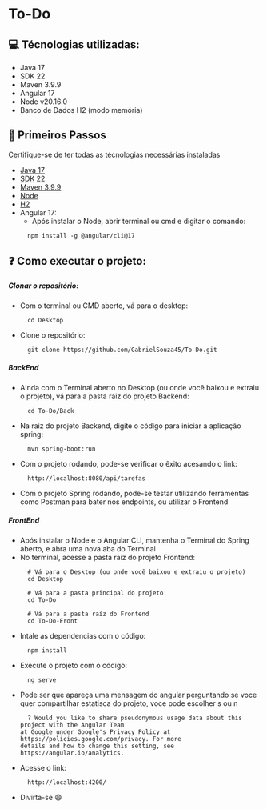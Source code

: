 # To-Do

<h2>💻 Técnologias utilizadas:</h2>
<ul>
  <li>Java 17</li>
  <li>SDK 22</li>
  <li>Maven 3.9.9</li>
  <li>Angular 17</li>
  <li>Node v20.16.0</li>
  <li>Banco de Dados H2 (modo memória)</li>
</ul>

<h2>🚶 Primeiros Passos</h2>
<p>Certifique-se de ter todas as técnologias necessárias instaladas</p>
<ul>
  <li><a href="https://www.oracle.com/br/java/technologies/downloads/" target="_blank">Java 17</a></li>
  <li><a href="https://www.oracle.com/br/java/technologies/downloads/" target="_blank">SDK 22</a></li>
  <li><a href="https://maven.apache.org/download.cgi" target="_blank">Maven 3.9.9</a></li>
  <li><a href="https://nodejs.org/pt/download" target="_blank">Node</a></li>
  <li><a href="https://www.h2database.com/html/download-archive.html" target="_blank">H2</a></li>
  <li>
    Angular 17:
    <ul>
      <li>Após instalar o Node, abrir terminal ou cmd e digitar o comando:</li>
    </ul>
    
  ``` 
    npm install -g @angular/cli@17 
  ```
  </li>
  
</ul>

<h2>❓ Como executar o projeto:</h2>
<h5>Clonar o repositório:</h5>
<ul>
  <li>Com o terminal ou CMD aberto, vá para o desktop:</li>

  ```
    cd Desktop
  ```
  <li>Clone o repositório:</li>
  
  ```
    git clone https://github.com/GabrielSouza45/To-Do.git
  ```

  
</ul>
<h5>BackEnd</h5>
<ul>
  <li>Ainda com o Terminal aberto no Desktop (ou onde você baixou e extraiu o projeto), vá para a pasta raiz do projeto Backend:</li>
  
  ```
    cd To-Do/Back
  ```
  <li>Na raiz do projeto Backend, digite o código para iniciar a aplicação spring:</li>
    
  ```
    mvn spring-boot:run
  ```
  <li>Com o projeto rodando, pode-se verificar o êxito acesando o link: </li>
      
  ```
    http://localhost:8080/api/tarefas
  ```
  <li>Com o projeto Spring rodando, pode-se testar utilizando ferramentas como Postman para bater nos endpoints, ou utilizar o Frontend</li>
</ul>

<h5>FrontEnd</h5>
<ul>
  <li>Após instalar o Node e o Angular CLI, mantenha o Terminal do Spring aberto, e abra uma nova aba do Terminal</li>
  <li>No terminal, acesse a pasta raiz do projeto Frontend:</li>
  
  ```
    # Vá para o Desktop (ou onde você baixou e extraiu o projeto)
    cd Desktop

    # Vá para a pasta principal do projeto
    cd To-Do

    # Vá para a pasta raíz do Frontend
    cd To-Do-Front
  ```
  <li>Intale as dependencias com o código:</li>
  
  ```
    npm install
  ```

  <li>Execute o projeto com o código:</li>
  
  ```
    ng serve
  ```
  <li>Pode ser que apareça uma mensagem do angular perguntando se voce quer compartilhar estatisca do projeto, voce pode escolher s ou n</li>
  
  ```
    ? Would you like to share pseudonymous usage data about this project with the Angular Team
at Google under Google's Privacy Policy at https://policies.google.com/privacy. For more
details and how to change this setting, see https://angular.io/analytics.
  ```
  <li>Acesse o link:</li>

  ```
    http://localhost:4200/
  ```
  <li>Divirta-se 😄</li>
</ul>





